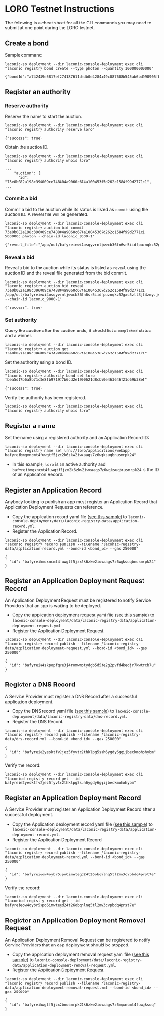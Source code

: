 # LORO Testnet Instructions

The following is a cheat sheet for all the CLI commands you may need to submit at one point during the LORO testnet.

## Create a bond

Sample command:
```
laconic-so deployment --dir laconic-console-deployment exec cli "laconic registry bond create --type photon --quantity 100000000000"
```
```
{"bondId":"a742489e5817ef274187611dadb0e4284a49c087608b545ab6bd990905fb61f3"}
```

## Register an authority

### Reserve authority

Reserve the name to start the auction.
```
laconic-so deployment --dir laconic-console-deployment exec cli "laconic registry authority reserve loro"
```
```
{"success": true}
```
Obtain the auction ID.
```
laconic-so deployment --dir laconic-console-deployment exec cli "laconic registry authority whois loro"
```
```
...
    "auction": {
      "id": "73e0b082a198c396009ce748804a9060c674a10045365d262c1584f99d2771c1",
...
```

### Commit a bid

Commit a bid to the auction while its status is listed as `commit` using the auction ID. A reveal file will be generated.
```
laconic-so deployment --dir laconic-console-deployment exec cli "laconic registry auction bid commit 73e0b082a198c396009ce748804a9060c674a10045365d262c1584f99d2771c1 5000000 photon --chain-id laconic_9000-1"
```
```
{"reveal_file":"/app/out/bafyreiewi4osqyvrnljwwcb36fn6sr5iidfpuznqkz52gxc5ztt3jt4zmy.json"}
```

### Reveal a bid

Reveal a bid to the auction while its status is listed as `reveal` using the auction ID and the reveal file generated from the bid commit.
```
laconic-so deployment --dir laconic-console-deployment exec cli "laconic registry auction bid reveal 73e0b082a198c396009ce748804a9060c674a10045365d262c1584f99d2771c1 /app/out/bafyreiewi4osqyvrnljwwcb36fn6sr5iidfpuznqkz52gxc5ztt3jt4zmy.json --chain-id laconic_9000-1"
```
```
{"success": true}
```


### Set authority

Query the auction after the auction ends, it should list a `completed` status and a winner.
```
laconic-so deployment --dir laconic-console-deployment exec cli "laconic registry auction get 73e0b082a198c396009ce748804a9060c674a10045365d262c1584f99d2771c1"
```

Set the authority using a bond ID.
```
laconic-so deployment --dir laconic-console-deployment exec cli "laconic registry authority bond set loro fbea5d17b6a8b71c8e8fb971977b6cd2e1900621d8cbb0e463646f21d69b38ef"
```
```
{"success": true}
```

Verify the authority has been registered.
```
laconic-so deployment --dir laconic-console-deployment exec cli "laconic registry authority whois loro"
```

## Register a name

Set the name using a registered authority and an Application Record ID:
```
laconic-so deployment --dir laconic-console-deployment exec cli "laconic registry name set lrn://loro/applications/webapp bafyreibmqxncmt4fuwgtf5jzx2k6zkw2iwxaags7z6wgksuqbnusmrpk24"
```
* In this example, `loro` is an active authority and `bafyreibmqxncmt4fuwgtf5jzx2k6zkw2iwxaags7z6wgksuqbnusmrpk24` is the ID of an Application Record.


## Register an Application Record

Anybody looking to publish an app must register an Application Record that Application Deployment Requests can reference.
  
* Copy the application record yaml file ([see this sample](/templates/application-record.yml)) to `laconic-console-deployment/data/laconic-registry-data/application-record.yml`.
* Register the Application Record.
```
laconic-so deployment --dir laconic-console-deployment exec cli "laconic registry record publish --filename /laconic-registry-data/application-record.yml --bond-id <bond_id> --gas 250000"
```
```
{
  "id": "bafyreibmqxncmt4fuwgtf5jzx2k6zkw2iwxaags7z6wgksuqbnusmrpk24"
}
```

## Register an Application Deployment Request Record

An Application Deployment Request must be registered to notify Service Providers that an app is waiting to be deployed.

* Copy the application deployment request yaml file ([see this sample](/templates/application-deployment-request.yml)) to `laconic-console-deployment/data/laconic-registry-data/application-deployment-request.yml`.
* Register the Application Deployment Request.
```
laconic-so deployment --dir laconic-console-deployment exec cli "laconic registry record publish --filename /laconic-registry-data/application-deployment-request.yml --bond-id <bond_id> --gas 250000"
```
```
{
  "id": "bafyreia4skpopfqre3j4romwmbtydgb5d53e2g2pvfd4kedjr7kwtrcb7u"
}
```

## Register a DNS Record

A Service Provider must register a DNS Record after a successful application deployment.

* Copy the DNS record yaml file ([see this sample](/templates/dns-record.yml)) to `laconic-console-deployment/data/laconic-registry-data/dns-record.yml`.
* Register the DNS Record.
```
laconic-so deployment --dir laconic-console-deployment exec cli "laconic registry record publish --filename /laconic-registry-data/dns-record.yml --bond-id <bond_id> --gas 250000"
```
```
{
  "id": "bafyreie2yesktfv2jez5fyvtc2thklpg5suh6ygdy6ggijbeckmohohybm"
}
```

Verify the record:
```
laconic-so deployment --dir laconic-console-deployment exec cli "laconicd registry record get --id bafyreie2yesktfv2jez5fyvtc2thklpg5suh6ygdy6ggijbeckmohohybm"
```

## Register an Application Deployment Record

A Service Provider must register an Application Deployment Record after a successful deployment.

* Copy the Application deployment record yaml file ([see this sample](/templates/application-deployment-record.yml)) to `laconic-console-deployment/data/laconic-registry-data/application-deployment-record.yml`.
* Register the Application Deployment Record.
```
laconic-so deployment --dir laconic-console-deployment exec cli "laconic registry record publish --filename /laconic-registry-data/application-deployment-record.yml --bond-id <bond_id> --gas 250000"
```
```
{
  "id": "bafyreieow4oybr5spo6imwtegd24t26obqhlnq5tl2mw3cvpbdq4prst7e"
}
```

Verify the record:
```
laconic-so deployment --dir laconic-console-deployment exec cli "laconicd registry record get --id bafyreieow4oybr5spo6imwtegd24t26obqhlnq5tl2mw3cvpbdq4prst7e"
```

## Register an Application Deployment Removal Request

An Application Deployment Removal Request can be registered to notify Service Providers that an app deployment should be stopped.

* Copy the application deployment removal request yaml file ([see this sample](/templates/application-deployment-removal-request.yml)) to `laconic-console-deployment/data/laconic-registry-data/application-deployment-removal-request.yml`.
* Register the Application Deployment Request.
```
laconic-so deployment --dir laconic-console-deployment exec cli "laconic registry record publish --filename /laconic-registry-data/application-deployment-removal-request.yml --bond-id <bond_id> --gas 250000"
```
```
{
  "id": "bafyreibwgtf5jzx2bnusmrpk24k6zkw2iwxaags7z6mqxncmt4fuwgksuq"
}
```